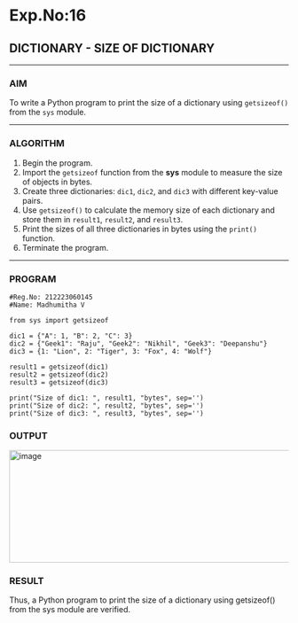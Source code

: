 # Exp.No:16  
## DICTIONARY - SIZE OF DICTIONARY

---

### AIM  
To write a Python program to print the size of a dictionary using `getsizeof()` from the `sys` module.

---

### ALGORITHM

1. Begin the program.
2. Import the `getsizeof` function from the **sys** module to measure the size of objects in bytes.
3. Create three dictionaries: `dic1`, `dic2`, and `dic3` with different key-value pairs.
4. Use `getsizeof()` to calculate the memory size of each dictionary and store them in `result1`, `result2`, and `result3`.
5. Print the sizes of all three dictionaries in bytes using the `print()` function.
6. Terminate the program.
---

### PROGRAM

```
#Reg.No: 212223060145
#Name: Madhumitha V

from sys import getsizeof

dic1 = {"A": 1, "B": 2, "C": 3}
dic2 = {"Geek1": "Raju", "Geek2": "Nikhil", "Geek3": "Deepanshu"}
dic3 = {1: "Lion", 2: "Tiger", 3: "Fox", 4: "Wolf"}

result1 = getsizeof(dic1)
result2 = getsizeof(dic2)
result3 = getsizeof(dic3)

print("Size of dic1: ", result1, "bytes", sep='')
print("Size of dic2: ", result2, "bytes", sep='')
print("Size of dic3: ", result3, "bytes", sep='')

```

### OUTPUT
<img width="674" height="203" alt="image" src="https://github.com/user-attachments/assets/41d3d2ba-252b-4db4-a9b3-3f49baf5adb2" />

### RESULT
Thus, a Python program to print the size of a dictionary using getsizeof() from the sys module are verified.
